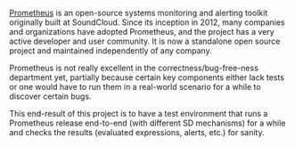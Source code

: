 [Prometheus](https://github.com/prometheus) is an open-source systems monitoring and alerting toolkit originally built at SoundCloud. Since its inception in 2012, many companies and organizations have adopted Prometheus, and the project has a very active developer and user community. It is now a standalone open source project and maintained independently of any company.  

Prometheus is not really excellent in the correctness/bug-free-ness department yet, partially because certain key components either lack tests or one would have to run them in a real-world scenario for a while to discover certain bugs.  

This end-result of this project is to have a test environment that runs a Prometheus release end-to-end (with different SD mechanisms) for a while and checks the results (evaluated expressions, alerts, etc.) for sanity.  


